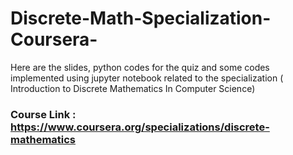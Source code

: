 # Discrete-Math-Specialization-Coursera-
Here  are  the  slides, python  codes  for  the  quiz  and some codes implemented using jupyter  notebook  related
 to  the  specialization  ( Introduction  to  Discrete  Mathematics  In  Computer  Science) <br />
 ### Course Link : https://www.coursera.org/specializations/discrete-mathematics

